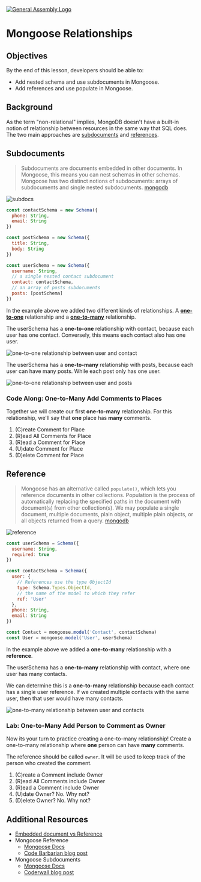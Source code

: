 [![General Assembly Logo](https://camo.githubusercontent.com/1a91b05b8f4d44b5bbfb83abac2b0996d8e26c92/687474703a2f2f692e696d6775722e636f6d2f6b6538555354712e706e67)](https://generalassemb.ly/education/web-development-immersive)

# Mongoose Relationships

## Objectives

By the end of this lesson, developers should be able to:

-   Add nested schema and use subdocuments in Mongoose.
-   Add references and use populate in Mongoose.

## Background

As the term "non-relational" implies, MongoDB doesn't have a built-in notion of
relationship between resources in the same way that SQL does. The two main approaches are
[subdocuments](http://mongoosejs.com/docs/subdocs.html) and
[references](http://mongoosejs.com/docs/populate.html).

## Subdocuments

> Subdocuments are documents embedded in other documents. In Mongoose, this means you can nest schemas in other schemas. Mongoose has two distinct notions of subdocuments: arrays of subdocuments and single nested subdocuments. [mongodb](http://mongoosejs.com/docs/subdocs.html)

![subdocs](https://docs.mongodb.com/manual/_images/data-model-denormalized.bakedsvg.svg)

```js
const contactSchema = new Schema({
  phone: String,
  email: String
})

const postSchema = new Schema({
  title: String,
  body: String
})

const userSchema = new Schema({
  username: String,
  // a single nested contact subdocument
  contact: contactSchema,
  // an array of posts subdocuments
  posts: [postSchema]
})
```

In the example above we added two different kinds of relationships.
A [**one-to-one**](https://en.wikipedia.org/wiki/One-to-one_(data_model))
relationship and a [**one-to-many**](https://en.wikipedia.org/wiki/One-to-many_(data_model))
relationship.

The userSchema has a **one-to-one** relationship with contact, because each user has
one contact. Conversely, this means each contact also has one user.

![one-to-one relationship between user and contact](https://media.git.generalassemb.ly/user/16320/files/7a9c4c00-b168-11ea-85fa-997edd6cb9eb)

The userSchema has a **one-to-many** relationship with posts, because each user
can have many posts. While each post only has one user.

![one-to-one relationship between user and posts](https://media.git.generalassemb.ly/user/16320/files/87b93b00-b168-11ea-95bb-fc2e24e2206e)

### Code Along: One-to-Many Add Comments to Places

Together we will create our first **one-to-many** relationship. For this relationship,
we'll say that **one** place has **many** comments.

1.  (C)reate Comment for Place
2.  (R)ead All Comments for Place
3.  (R)ead a Comment for Place
4.  (U)date Comment for Place
5.  (D)elete Comment for Place

## Reference

> Mongoose has an alternative called `populate()`, which lets you reference documents in other collections.  Population is the process of automatically replacing the specified paths in the document with document(s) from other collection(s). We may populate a single document, multiple documents, plain object, multiple plain objects, or all objects returned from a query. [mongodb](http://mongoosejs.com/docs/populate.html)

![reference](https://docs.mongodb.com/manual/_images/data-model-normalized.bakedsvg.svg)

```js
const userSchema = Schema({
  username: String,
  required: true
})

const contactSchema = Schema({
  user: {
    // References use the type ObjectId
    type: Schema.Types.ObjectId,
    // the name of the model to which they refer
    ref: 'User'
  },
  phone: String,
  email: String
})

const Contact = mongoose.model('Contact', contactSchema)
const User = mongoose.model('User', userSchema)
```

In the example above we added a **one-to-many** relationship with a **reference**.

The userSchema has a **one-to-many** relationship with contact, where one user has many contacts.

We can determine this is a **one-to-many** relationship because each contact has a
single user reference.  If we created multiple contacts with the same user, then that
user would have many contacts.

![one-to-many relationship between user and contacts](https://media.git.generalassemb.ly/user/16320/files/59dbf280-b178-11ea-95af-ee550ac34d58)

### Lab: One-to-Many Add Person to Comment as Owner

Now its your turn to practice creating a one-to-many relationship! Create a
one-to-many relationship where **one** person can have **many** comments.

The reference should be called `owner`. It will be used to keep track of the
person who created the comment.

1.  (C)reate a Comment include Owner
2.  (R)ead All Comments include Owner
3.  (R)ead a Comment include Owner
4.  (U)date Owner? No. Why not?
5.  (D)elete Owner? No. Why not?

## Additional Resources

-   [Embedded document vs Reference](https://stackoverflow.com/questions/21302279/embedded-document-vs-reference-in-mongoose-design-model)
-   Mongoose Reference
    -   [Mongoose Docs](http://mongoosejs.com/docs/populate.html)
    -   [Code Barbarian blog post](http://thecodebarbarian.com/mongoose-virtual-populate)
-   Mongoose Subdocuments
    -   [Mongoose Docs](http://mongoosejs.com/docs/subdocs.html)
    -   [Coderwall blog post](https://coderwall.com/p/6v5rcw/querying-sub-documents-and-sub-sub-documents-in-mongoose)

